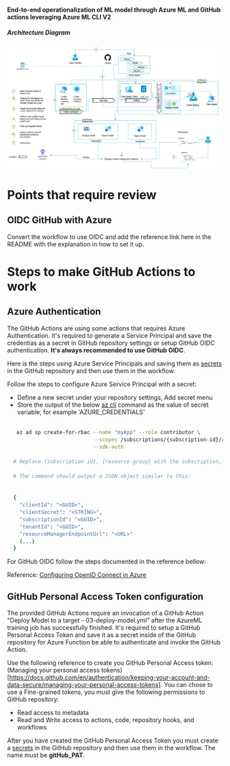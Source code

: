 #### End-to-end operationalization of ML model through Azure ML and GitHub actions leveraging Azure ML CLI V2

##### Architecture Diagram
<img src="./images/mlops_simplified.jpg" />


# Points that require review
## OIDC GitHub with Azure
Convert the workflow to use OIDC and add the reference link here in the README with the explanation in how to set it up.

# Steps to make GitHub Actions to work

## Azure Authentication
The GitHub Actions are using some actions that requires Azure Authentication. It's required to generate a Service Principal and save the credentias as a secret in GitHub repository settings or setup GitHub OIDC authentication. **It's always recommended to use GitHub OIDC**.

Here is the steps using Azure Service Principals and saving them as [secrets](https://help.github.com/en/articles/virtual-environments-for-github-actions#creating-and-using-secrets-encrypted-variables) in the GitHub repository and then use them in the workflow.


Follow the steps to configure Azure Service Principal with a secret:
  * Define a new secret under your repository settings, Add secret menu
  * Store the output of the below [az cli](https://docs.microsoft.com/en-us/cli/azure/?view=azure-cli-latest) command as the value of secret variable, for example 'AZURE_CREDENTIALS'
```bash

   az ad sp create-for-rbac --name "myApp" --role contributor \
                            --scopes /subscriptions/{subscription-id}/resourceGroups/{resource-group} \
                            --sdk-auth

  # Replace {subscription-id}, {resource-group} with the subscription, resource group details

  # The command should output a JSON object similar to this:


  {
    "clientId": "<GUID>",
    "clientSecret": "<STRING>",
    "subscriptionId": "<GUID>",
    "tenantId": "<GUID>",
    "resourceManagerEndpointUrl": "<URL>"
    (...)
  }

```

For GitHub OIDC follow the steps documented in the reference bellow:

Reference: [Configuring OpenID Connect in Azure](https://docs.github.com/en/actions/deployment/security-hardening-your-deployments/configuring-openid-connect-in-azure)

## GitHub Personal Access Token configuration
The provided GitHub Actions require an invocation of a GitHub Action "Deploy Model to a target - 03-deploy-model.yml" after the AzureML training job has successfully finished. It's required to setup a GitHub Personal Access Token and save it as a secret inside of the GitHub repository for Azure Function be able to authenticate and invoke the GitHub Action.

Use the following reference to create you GitHub Personal Access token: (Managing your personal access tokens)[https://docs.github.com/en/authentication/keeping-your-account-and-data-secure/managing-your-personal-access-tokens]. You can chose to use a Fine-grained tokens, you must give the following permissions to GitHub repository:
- Read access to metadata
- Read and Write access to actions, code, repository hooks, and workflows

After you have created the GitHub Personal Access Token you must create a [secrets](https://help.github.com/en/articles/virtual-environments-for-github-actions#creating-and-using-secrets-encrypted-variables) in the GitHub repository and then use them in the workflow. The name must be **gitHub_PAT**.